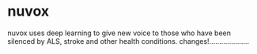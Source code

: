 # nuvox
nuvox uses deep learning to give new voice to those who have been silenced by ALS, stroke and other health conditions.
changes!....................